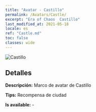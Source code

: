 ```yaml
---
title: "Avatar - Castillo"
permalink: /Avatars/Castle/
excerpt: "Era of Chaos  Castillo"
last_modified_at: 2021-05-18
locale: es
ref: "Castle.md"
toc: false
classes: wide
---
```

 ![Castillo](/images/a/avatarFrame_11.png)

## Detalles

 **Descripción:** Marco de avatar de Castillo 

 **Tips:** Recompensa de ciudad 

 **Is available:**  - 

